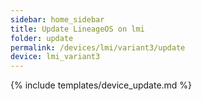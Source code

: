 ```yaml
---
sidebar: home_sidebar
title: Update LineageOS on lmi
folder: update
permalink: /devices/lmi/variant3/update
device: lmi_variant3
---
```

{% include templates/device_update.md %}
